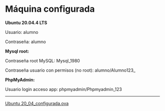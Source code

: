 # Máquina configurada

**Ubuntu 20.04.4 LTS** 

Usuario: alumno

Contraseña: alumno

**Mysql root:** 

Contraseña root MySQL: Mysql_1980

Contraseña usuario con permisos (no root): alumno/Alumno123_

**PhpMyAdmin:** 

Usuario login acceso app: phpmyadmin/Phpmyadmin_123

 ****

[Ubuntu 20_04_configurada.ova](https://drive.google.com/file/d/1twRdgrjpRKvfTSCBaBur6ZuQ4lwKAwsR/view?usp=sharing)